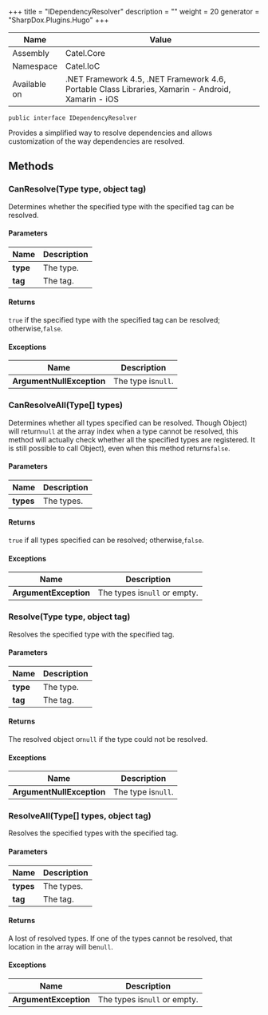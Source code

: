 

+++
title = "IDependencyResolver" 
description = ""
weight = 20
generator = "SharpDox.Plugins.Hugo"
+++

Name|Value
---|---
Assembly|Catel.Core
Namespace|Catel.IoC
Available on|.NET Framework 4.5, .NET Framework 4.6, Portable Class Libraries, Xamarin - Android, Xamarin - iOS

```
public interface IDependencyResolver
```

Provides a simplified way to resolve dependencies and allows customization of the way dependencies are resolved.

## Methods

### CanResolve(Type type, object tag)

Determines whether the specified type with the specified tag can be resolved.

#### Parameters

Name|Description
---|---
**type**|The type.
**tag**|The tag.

#### Returns

`true` if the specified type with the specified tag can be resolved; otherwise,`false`.

#### Exceptions

Name|Description
---|---
**ArgumentNullException**|The type is`null`.

### CanResolveAll(Type[] types)

Determines whether all types specified can be resolved. Though Object) will return`null` at the array index when a type cannot be resolved, this method will actually check whether all the specified types are registered. It is still possible to call Object), even when this method returns`false`.

#### Parameters

Name|Description
---|---
**types**|The types.

#### Returns

`true` if all types specified can be resolved; otherwise,`false`.

#### Exceptions

Name|Description
---|---
**ArgumentException**|The types is`null` or empty.

### Resolve(Type type, object tag)

Resolves the specified type with the specified tag.

#### Parameters

Name|Description
---|---
**type**|The type.
**tag**|The tag.

#### Returns

The resolved object or`null` if the type could not be resolved.

#### Exceptions

Name|Description
---|---
**ArgumentNullException**|The type is`null`.

### ResolveAll(Type[] types, object tag)

Resolves the specified types with the specified tag.

#### Parameters

Name|Description
---|---
**types**|The types.
**tag**|The tag.

#### Returns

A lost of resolved types. If one of the types cannot be resolved, that location in the array will be`null`.

#### Exceptions

Name|Description
---|---
**ArgumentException**|The types is`null` or empty.

